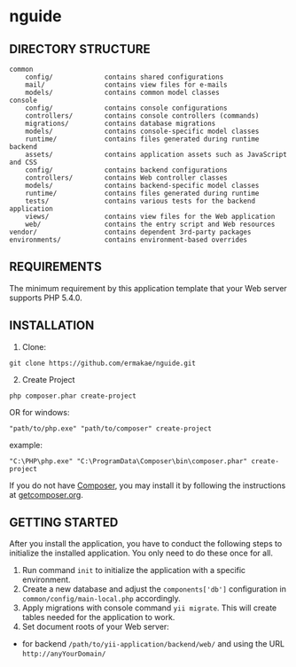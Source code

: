 nguide
======

DIRECTORY STRUCTURE
-------------------

```
common
	config/				contains shared configurations
	mail/				contains view files for e-mails
	models/				contains common model classes
console
	config/				contains console configurations
	controllers/		contains console controllers (commands)
	migrations/			contains database migrations
	models/				contains console-specific model classes
	runtime/			contains files generated during runtime
backend
	assets/				contains application assets such as JavaScript and CSS
	config/				contains backend configurations
	controllers/		contains Web controller classes
	models/				contains backend-specific model classes
	runtime/			contains files generated during runtime
	tests/				contains various tests for the backend application
	views/				contains view files for the Web application
	web/				contains the entry script and Web resources
vendor/					contains dependent 3rd-party packages
environments/			contains environment-based overrides
```

REQUIREMENTS
------------

The minimum requirement by this application template that your Web server supports PHP 5.4.0.

INSTALLATION
------------

1) Clone:
~~~
git clone https://github.com/ermakae/nguide.git
~~~

2) Create Project
~~~
php composer.phar create-project
~~~

OR for windows:
~~~
"path/to/php.exe" "path/to/composer" create-project
~~~
example:
~~~
"C:\PHP\php.exe" "C:\ProgramData\Composer\bin\composer.phar" create-project
~~~

If you do not have [Composer](http://getcomposer.org/), you may install it by following the instructions
at [getcomposer.org](http://getcomposer.org/doc/00-intro.md#installation-nix).

GETTING STARTED
---------------

After you install the application, you have to conduct the following steps to initialize
the installed application. You only need to do these once for all.

1. Run command `init` to initialize the application with a specific environment.
2. Create a new database and adjust the `components['db']` configuration in `common/config/main-local.php` accordingly.
3. Apply migrations with console command `yii migrate`. This will create tables needed for the application to work.
4. Set document roots of your Web server:

- for backend `/path/to/yii-application/backend/web/` and using the URL `http://anyYourDomain/`